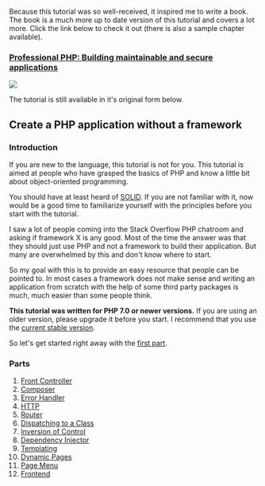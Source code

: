 Because this tutorial was so well-received, it inspired me to write a book. The book is a much more up to date version of this tutorial and covers a lot more. Click the link below to check it out (there is also a sample chapter available).

### [Professional PHP: Building maintainable and secure applications](http://patricklouys.com/professional-php/)

![](http://patricklouys.com/img/professional-php-thumb.png)

The tutorial is still available in it's original form below.

## Create a PHP application without a framework

### Introduction

If you are new to the language, this tutorial is not for you. This tutorial is aimed at people who have grasped the basics of PHP and know a little bit about object-oriented programming.

You should have at least heard of [SOLID](http://en.wikipedia.org/wiki/SOLID_%28object-oriented_design%29). If you are not familiar with it, now would be a good time to familiarize yourself with the principles before you start with the tutorial.

I saw a lot of people coming into the Stack Overflow PHP chatroom and asking if framework X is any good. Most of the time the answer was that they should just use PHP and not a framework to build their application. But many are overwhelmed by this and don't know where to start.

So my goal with this is to provide an easy resource that people can be pointed to. In most cases a framework does not make sense and writing an application from scratch with the help of some third party packages is much, much easier than some people think.

**This tutorial was written for PHP 7.0 or newer versions.** If you are using an older version, please upgrade it before you start. I recommend that you use the [current stable version](http://php.net/downloads.php).

So let's get started right away with the [first part](01-front-controller.md).

### Parts

1. [Front Controller](01-front-controller.md)
2. [Composer](02-composer.md)
3. [Error Handler](03-error-handler.md)
4. [HTTP](04-http.md)
5. [Router](05-router.md)
6. [Dispatching to a Class](06-dispatching-to-a-class.md)
7. [Inversion of Control](07-inversion-of-control.md)
8. [Dependency Injector](08-dependency-injector.md)
9. [Templating](09-templating.md)
10. [Dynamic Pages](10-dynamic-pages.md)
11. [Page Menu](11-page-menu.md)
12. [Frontend](12-frontend.md)
